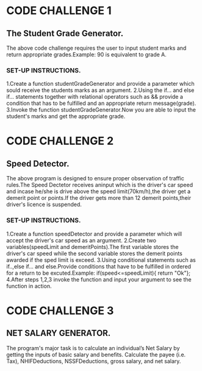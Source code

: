 # CODE CHALLENGE 1
## The Student Grade Generator.
The above  code challenge requires the user to input student marks and return appropriate grades.Example: 90 is equivalent to grade A.

### SET-UP INSTRUCTIONS.
1.Create a function studentGradeGenerator and provide a parameter which sould receive the students marks as an argument.
2.Using the if... and else if... statements together with relational operators such as && provide a condition that has to be fulfilled and an appropriate return message(grade).
3.Invoke the function studentGradeGenerator.Now you are able to input the student's marks and get the appropriate grade.


# CODE CHALLENGE 2
## Speed Detector.
The above program is designed to ensure proper observation of traffic rules.The Speed Dectetor receives aninput which is the driver's car speed and incase he/she is drive above the speed limit(70km/h),the driver get a demerit point or points.If the driver gets more than 12 demerit points,their driver's licence is suspended.

### SET-UP INSTRUCTIONS.
1.Create a function speedDetector and provide a parameter which will accept the driver's car speed as an argument.
2.Create two variables(speedLimit and demeritPoints).The first variable stores the driver's car speed while the second variable stores the demerit points awarded if the sped limit is exceed.
3.Using conditional statements such as if..,else if... and else.Provide conditions that have to be fulfilled in ordered for a return to be excuted.Example: if(speed<=speedLimit){
    return "Ok"};
4.After steps 1,2,3 invoke the function and input your argument to see the function in action.


# CODE CHALLENGE 3
## NET SALARY GENERATOR.
The program's  major task is to calculate an individual’s Net Salary by getting the inputs of basic salary and benefits. Calculate the payee (i.e. Tax), NHIFDeductions, NSSFDeductions, gross salary, and net salary.



